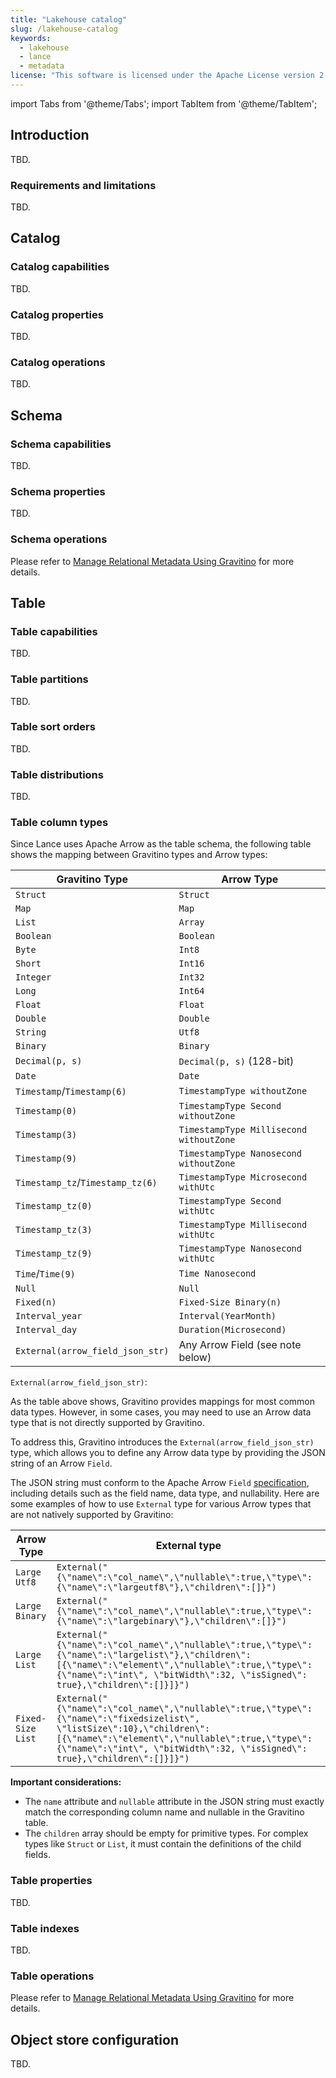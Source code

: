 ```yaml
---
title: "Lakehouse catalog"
slug: /lakehouse-catalog
keywords:
  - lakehouse
  - lance
  - metadata
license: "This software is licensed under the Apache License version 2."
---
```


import Tabs from '@theme/Tabs';
import TabItem from '@theme/TabItem';

## Introduction

TBD.

### Requirements and limitations

TBD.

## Catalog

### Catalog capabilities

TBD.

### Catalog properties

TBD.

### Catalog operations

TBD.

## Schema

### Schema capabilities

TBD.

### Schema properties

TBD.

### Schema operations

Please refer to [Manage Relational Metadata Using Gravitino](./manage-relational-metadata-using-gravitino.md#schema-operations) for more details.

## Table

### Table capabilities

TBD.

### Table partitions

TBD.

### Table sort orders

TBD.

### Table distributions

TBD.

### Table column types

Since Lance uses Apache Arrow as the table schema, the following table shows the mapping between Gravitino types and Arrow types:

| Gravitino Type                   | Arrow Type                              |
|----------------------------------|-----------------------------------------|
| `Struct`                         | `Struct`                                |
| `Map`                            | `Map`                                   |
| `List`                           | `Array`                                 |
| `Boolean`                        | `Boolean`                               |
| `Byte`                           | `Int8`                                  |
| `Short`                          | `Int16`                                 |
| `Integer`                        | `Int32`                                 |
| `Long`                           | `Int64`                                 |
| `Float`                          | `Float`                                 |
| `Double`                         | `Double`                                |
| `String`                         | `Utf8`                                  |
| `Binary`                         | `Binary`                                |
| `Decimal(p, s)`                  | `Decimal(p, s)` (128-bit)               |
| `Date`                           | `Date`                                  |
| `Timestamp`/`Timestamp(6)`       | `TimestampType withoutZone`             |
| `Timestamp(0)`                   | `TimestampType Second withoutZone`      |
| `Timestamp(3)`                   | `TimestampType Millisecond withoutZone` |
| `Timestamp(9)`                   | `TimestampType Nanosecond withoutZone`  |
| `Timestamp_tz`/`Timestamp_tz(6)` | `TimestampType Microsecond withUtc`     |
| `Timestamp_tz(0)`                | `TimestampType Second withUtc`          |
| `Timestamp_tz(3)`                | `TimestampType Millisecond withUtc`     |
| `Timestamp_tz(9)`                | `TimestampType Nanosecond withUtc`      |
| `Time`/`Time(9)`                 | `Time Nanosecond`                       |
| `Null`                           | `Null`                                  |
| `Fixed(n)`                       | `Fixed-Size Binary(n)`                  |
| `Interval_year`                  | `Interval(YearMonth)`                   |
| `Interval_day`                   | `Duration(Microsecond)`                 |
| `External(arrow_field_json_str)` | Any Arrow Field (see note below)        |

`External(arrow_field_json_str)`:

As the table above shows, Gravitino provides mappings for most common data types. However, 
in some cases, you may need to use an Arrow data type that is not directly supported by Gravitino.

To address this, Gravitino introduces the `External(arrow_field_json_str)` type, 
which allows you to define any Arrow data type by providing the JSON string of an Arrow `Field`.

The JSON string must conform to the Apache Arrow `Field` [specification](https://github.com/apache/arrow-java/blob/ed81e5981a2bee40584b3a411ed755cb4cc5b91f/vector/src/main/java/org/apache/arrow/vector/types/pojo/Field.java#L80C1-L86C68), 
including details such as the field name, data type, and nullability.
Here are some examples of how to use `External` type for various Arrow types that are not natively supported by Gravitino:

| Arrow Type        | External type                                                                                                                                                                                                                                           | 
|-------------------|---------------------------------------------------------------------------------------------------------------------------------------------------------------------------------------------------------------------------------------------------------|
| `Large Utf8`      | `External("{\"name\":\"col_name\",\"nullable\":true,\"type\":{\"name\":\"largeutf8\"},\"children\":[]}")`                                                                                                                                               |
| `Large Binary`    | `External("{\"name\":\"col_name\",\"nullable\":true,\"type\":{\"name\":\"largebinary\"},\"children\":[]}")`                                                                                                                                             |         
| `Large List`      | `External("{\"name\":\"col_name\",\"nullable\":true,\"type\":{\"name\":\"largelist\"},\"children\":[{\"name\":\"element\",\"nullable\":true,\"type\":{\"name\":\"int\", \"bitWidth\":32, \"isSigned\": true},\"children\":[]}]}")`                      |
| `Fixed-Size List` | `External("{\"name\":\"col_name\",\"nullable\":true,\"type\":{\"name\":\"fixedsizelist\", \"listSize\":10},\"children\":[{\"name\":\"element\",\"nullable\":true,\"type\":{\"name\":\"int\", \"bitWidth\":32, \"isSigned\": true},\"children\":[]}]}")` |

**Important considerations:**
- The `name` attribute and `nullable` attribute in the JSON string must exactly match the corresponding column name and nullable in the Gravitino table.
- The `children` array should be empty for primitive types. For complex types like `Struct` or `List`, it must contain the definitions of the child fields.

### Table properties

TBD.

### Table indexes

TBD.

### Table operations

Please refer to [Manage Relational Metadata Using Gravitino](./manage-relational-metadata-using-gravitino.md#table-operations) for more details.

## Object store configuration

TBD.
